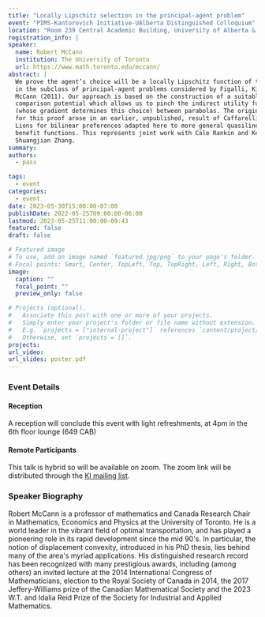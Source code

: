 ```yaml
---
title: "Locally Lipschitz selection in the principal-agent problem"
event: "PIMS-Kantorovich Initiative-UAlberta Distinguished Colloquium"
location: "Room 239 Central Academic Building, University of Alberta & zoom. _Please register for the KI [mailing list](https://math.us8.list-manage.com/subscribe/post?u=c9cc3beec9fa57d7299ac161c&id=845fe9abdc) to receive the connection details for zoom_"
registration_info: |
speaker:
  name: Robert McCann
  institution: The University of Toronto
  url: https://www.math.toronto.edu/mccann/
abstract: |
  We prove the agent’s choice will be a locally Lipschitz function of their type
  in the subclass of principal-agent problems considered by Figalli, Kim, and
  McCann (2011). Our approach is based on the construction of a suitable
  comparison potential which allows us to pinch the indirect utility function
  (whose gradient determines this choice) between parabolas. The original ideas
  for this proof arose in an earlier, unpublished, result of Caffarelli and
  Lions for bilinear preferences adapted here to more general quasilinear
  benefit functions. This represents joint work with Cale Rankin and Kelvin
  Shuangjian Zhang.
summary:
authors:
  - pass

tags:
  - event
categories:
  - event
date: 2023-05-30T15:00:00-07:00
publishDate: 2022-05-25T09:00:00-06:00
lastmod: 2023-05-25T11:00:00-09:43
featured: false
draft: false

# Featured image
# To use, add an image named `featured.jpg/png` to your page's folder.
# Focal points: Smart, Center, TopLeft, Top, TopRight, Left, Right, BottomLeft, Bottom, BottomRight.
image:
  caption: ""
  focal_point: ""
  preview_only: false

# Projects (optional).
#   Associate this post with one or more of your projects.
#   Simply enter your project's folder or file name without extension.
#   E.g. `projects = ["internal-project"]` references `content/project/deep-learning/index.md`.
#   Otherwise, set `projects = []`.
projects:
url_video:
url_slides: poster.pdf
---  
```

### Event Details
#### Reception
A reception will conclude this event with light refreshments, at 4pm in the 6th
floor lounge (649 CAB)

#### Remote Participants
This talk is hybrid so will be available on zoom. The zoom link will be
distributed through the [KI mailing list](https://math.us8.list-manage.com/subscribe/post?u=c9cc3beec9fa57d7299ac161c&id=845fe9abdc).

### Speaker Biography
Robert McCann is a professor of mathematics and Canada Research Chair in
Mathematics, Economics and Physics at the University of Toronto.  He is a world
leader in the vibrant field of optimal transportation, and has played a
pioneering role in its rapid development since the mid 90's. In particular, the
notion of displacement convexity, introduced in his PhD thesis, lies behind many
of the area's myriad applications.  His distinguished research record has been
recognized with many prestigious awards, including (among others) an invited
lecture at the 2014 International Congress of Mathematicians, election to the
Royal Society of Canada in 2014, the 2017 Jeffery-Williams prize of the Canadian
Mathematical Society and the 2023 W.T. and Idalia Reid Prize of the Society for
Industrial and Applied Mathematics.
